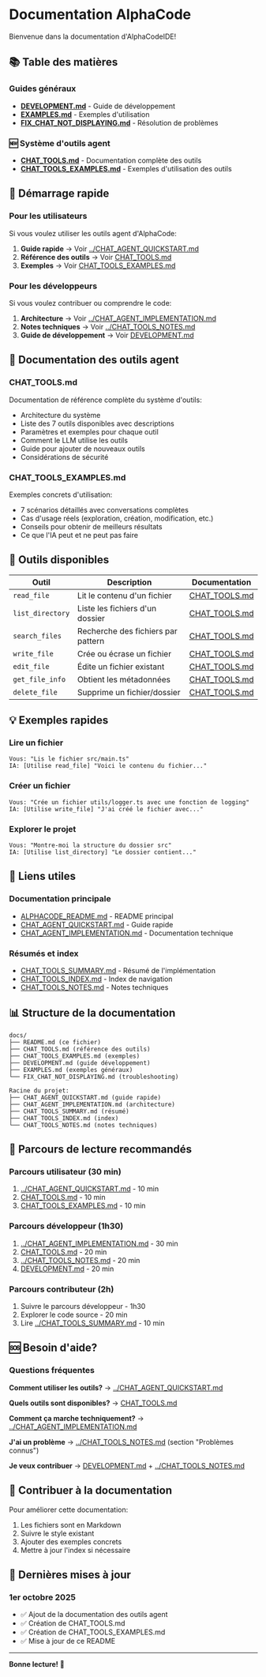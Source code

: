 # Documentation AlphaCode

Bienvenue dans la documentation d'AlphaCodeIDE!

## 📚 Table des matières

### Guides généraux
- **[DEVELOPMENT.md](DEVELOPMENT.md)** - Guide de développement
- **[EXAMPLES.md](EXAMPLES.md)** - Exemples d'utilisation
- **[FIX_CHAT_NOT_DISPLAYING.md](FIX_CHAT_NOT_DISPLAYING.md)** - Résolution de problèmes

### 🆕 Système d'outils agent
- **[CHAT_TOOLS.md](CHAT_TOOLS.md)** - Documentation complète des outils
- **[CHAT_TOOLS_EXAMPLES.md](CHAT_TOOLS_EXAMPLES.md)** - Exemples d'utilisation des outils

## 🚀 Démarrage rapide

### Pour les utilisateurs

Si vous voulez utiliser les outils agent d'AlphaCode:

1. **Guide rapide** → Voir [../CHAT_AGENT_QUICKSTART.md](../CHAT_AGENT_QUICKSTART.md)
2. **Référence des outils** → Voir [CHAT_TOOLS.md](CHAT_TOOLS.md)
3. **Exemples** → Voir [CHAT_TOOLS_EXAMPLES.md](CHAT_TOOLS_EXAMPLES.md)

### Pour les développeurs

Si vous voulez contribuer ou comprendre le code:

1. **Architecture** → Voir [../CHAT_AGENT_IMPLEMENTATION.md](../CHAT_AGENT_IMPLEMENTATION.md)
2. **Notes techniques** → Voir [../CHAT_TOOLS_NOTES.md](../CHAT_TOOLS_NOTES.md)
3. **Guide de développement** → Voir [DEVELOPMENT.md](DEVELOPMENT.md)

## 📖 Documentation des outils agent

### CHAT_TOOLS.md
Documentation de référence complète du système d'outils:
- Architecture du système
- Liste des 7 outils disponibles avec descriptions
- Paramètres et exemples pour chaque outil
- Comment le LLM utilise les outils
- Guide pour ajouter de nouveaux outils
- Considérations de sécurité

### CHAT_TOOLS_EXAMPLES.md
Exemples concrets d'utilisation:
- 7 scénarios détaillés avec conversations complètes
- Cas d'usage réels (exploration, création, modification, etc.)
- Conseils pour obtenir de meilleurs résultats
- Ce que l'IA peut et ne peut pas faire

## 🔧 Outils disponibles

| Outil | Description | Documentation |
|-------|-------------|---------------|
| `read_file` | Lit le contenu d'un fichier | [CHAT_TOOLS.md](CHAT_TOOLS.md#1-read_file) |
| `list_directory` | Liste les fichiers d'un dossier | [CHAT_TOOLS.md](CHAT_TOOLS.md#2-list_directory) |
| `search_files` | Recherche des fichiers par pattern | [CHAT_TOOLS.md](CHAT_TOOLS.md#3-search_files) |
| `write_file` | Crée ou écrase un fichier | [CHAT_TOOLS.md](CHAT_TOOLS.md#4-write_file) |
| `edit_file` | Édite un fichier existant | [CHAT_TOOLS.md](CHAT_TOOLS.md#5-edit_file) |
| `get_file_info` | Obtient les métadonnées | [CHAT_TOOLS.md](CHAT_TOOLS.md#6-get_file_info) |
| `delete_file` | Supprime un fichier/dossier | [CHAT_TOOLS.md](CHAT_TOOLS.md#7-delete_file) |

## 💡 Exemples rapides

### Lire un fichier
```
Vous: "Lis le fichier src/main.ts"
IA: [Utilise read_file] "Voici le contenu du fichier..."
```

### Créer un fichier
```
Vous: "Crée un fichier utils/logger.ts avec une fonction de logging"
IA: [Utilise write_file] "J'ai créé le fichier avec..."
```

### Explorer le projet
```
Vous: "Montre-moi la structure du dossier src"
IA: [Utilise list_directory] "Le dossier contient..."
```

## 🔗 Liens utiles

### Documentation principale
- [ALPHACODE_README.md](../ALPHACODE_README.md) - README principal
- [CHAT_AGENT_QUICKSTART.md](../CHAT_AGENT_QUICKSTART.md) - Guide rapide
- [CHAT_AGENT_IMPLEMENTATION.md](../CHAT_AGENT_IMPLEMENTATION.md) - Documentation technique

### Résumés et index
- [CHAT_TOOLS_SUMMARY.md](../CHAT_TOOLS_SUMMARY.md) - Résumé de l'implémentation
- [CHAT_TOOLS_INDEX.md](../CHAT_TOOLS_INDEX.md) - Index de navigation
- [CHAT_TOOLS_NOTES.md](../CHAT_TOOLS_NOTES.md) - Notes techniques

## 📊 Structure de la documentation

```
docs/
├── README.md (ce fichier)
├── CHAT_TOOLS.md (référence des outils)
├── CHAT_TOOLS_EXAMPLES.md (exemples)
├── DEVELOPMENT.md (guide développement)
├── EXAMPLES.md (exemples généraux)
└── FIX_CHAT_NOT_DISPLAYING.md (troubleshooting)

Racine du projet:
├── CHAT_AGENT_QUICKSTART.md (guide rapide)
├── CHAT_AGENT_IMPLEMENTATION.md (architecture)
├── CHAT_TOOLS_SUMMARY.md (résumé)
├── CHAT_TOOLS_INDEX.md (index)
└── CHAT_TOOLS_NOTES.md (notes techniques)
```

## 🎯 Parcours de lecture recommandés

### Parcours utilisateur (30 min)
1. [../CHAT_AGENT_QUICKSTART.md](../CHAT_AGENT_QUICKSTART.md) - 10 min
2. [CHAT_TOOLS.md](CHAT_TOOLS.md) - 10 min
3. [CHAT_TOOLS_EXAMPLES.md](CHAT_TOOLS_EXAMPLES.md) - 10 min

### Parcours développeur (1h30)
1. [../CHAT_AGENT_IMPLEMENTATION.md](../CHAT_AGENT_IMPLEMENTATION.md) - 30 min
2. [CHAT_TOOLS.md](CHAT_TOOLS.md) - 20 min
3. [../CHAT_TOOLS_NOTES.md](../CHAT_TOOLS_NOTES.md) - 20 min
4. [DEVELOPMENT.md](DEVELOPMENT.md) - 20 min

### Parcours contributeur (2h)
1. Suivre le parcours développeur - 1h30
2. Explorer le code source - 20 min
3. Lire [../CHAT_TOOLS_SUMMARY.md](../CHAT_TOOLS_SUMMARY.md) - 10 min

## 🆘 Besoin d'aide?

### Questions fréquentes

**Comment utiliser les outils?**
→ [../CHAT_AGENT_QUICKSTART.md](../CHAT_AGENT_QUICKSTART.md)

**Quels outils sont disponibles?**
→ [CHAT_TOOLS.md](CHAT_TOOLS.md)

**Comment ça marche techniquement?**
→ [../CHAT_AGENT_IMPLEMENTATION.md](../CHAT_AGENT_IMPLEMENTATION.md)

**J'ai un problème**
→ [../CHAT_TOOLS_NOTES.md](../CHAT_TOOLS_NOTES.md) (section "Problèmes connus")

**Je veux contribuer**
→ [DEVELOPMENT.md](DEVELOPMENT.md) + [../CHAT_TOOLS_NOTES.md](../CHAT_TOOLS_NOTES.md)

## 📝 Contribuer à la documentation

Pour améliorer cette documentation:

1. Les fichiers sont en Markdown
2. Suivre le style existant
3. Ajouter des exemples concrets
4. Mettre à jour l'index si nécessaire

## 🔄 Dernières mises à jour

### 1er octobre 2025
- ✅ Ajout de la documentation des outils agent
- ✅ Création de CHAT_TOOLS.md
- ✅ Création de CHAT_TOOLS_EXAMPLES.md
- ✅ Mise à jour de ce README

---

**Bonne lecture! 📖**
